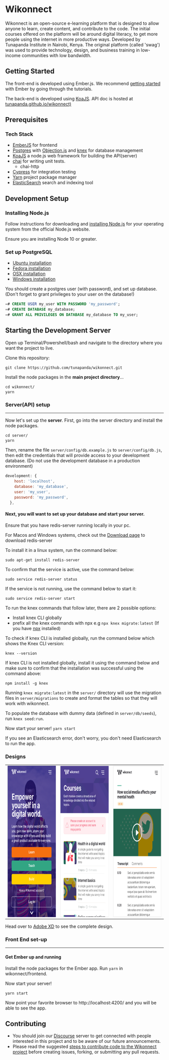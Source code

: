 # Wikonnect

Wikonnect is an open-source e-learning platform that is designed to allow anyone to learn, create content, and contribute to the code. The initial courses offered on the platform will be around digital literacy, to get more people using the internet in more productive ways. Developed by Tunapanda Institute in Nairobi, Kenya. The original platform (called 'swag') was used to provide technology, design, and business training in low-income communities with low bandwidth.


Getting Started
--
The front-end is developed using Ember.js. We recommend [getting started](https://guides.emberjs.com/release/getting-started/quick-start/) with Ember by going through the tutorials.

The back-end is developed using [KoaJS](https://koajs.com/). API doc is hosted at [tunapanda.github.io/wikonnect)](https://tunapanda.github.io/wikonnect)

## Prerequisites

### Tech Stack

- [EmberJS](https://guides.emberjs.com) for frontend
- [Postgres](https://www.postgresql.org/) with [Objection.js](https://vincit.github.io/objection.js/) and [knex](https://gist.github.com/NigelEarle/80150ff1c50031e59b872baf0e474977) for database management
- [KoaJS](https://koajs.com/) a node.js web framework for building the API(server)
- [chai](https://www.chaijs.com/) for writing unit tests.
  - chai-http
- [Cypress](https://cypress.io) for integration testing
- [Yarn](https://yarnpkg.com/) project package manager
- [ElasticSearch](https://www.elastic.co/) search and indexing tool

## Development Setup

### Installing Node.js

Follow instructions for downloading and [installing Node.js](https://nodejs.org/en/download/) for your operating system from the official Node.js website.

Ensure you are installing Node 10 or greater.

### Set up PostgreSQL

- [Ubuntu installation](https://www.digitalocean.com/community/tutorials/how-to-install-and-use-postgresql-on-ubuntu-18-04)
- [Fedora installation](https://fedoraproject.org/wiki/PostgreSQL)
- [OSX installation](https://www.codementor.io/engineerapart/getting-started-with-postgresql-on-mac-osx-are8jcopb)
- [Windows installation](http://www.postgresqltutorial.com/install-postgresql/)

You should create a postgres user (with password), and set up database. (Don't forget to grant privileges to your user on the database!)

```SQL
=# CREATE USER my_user WITH PASSWORD 'my_password';
=# CREATE DATABASE my_database;
=# GRANT ALL PRIVILEGES ON DATABASE my_database TO my_user;
```

## Starting the Development Server

Open up Terminal/Powershell/bash and navigate to the directory where you want the project to live.

Clone this repository:

```
git clone https://github.com/tunapanda/wikonnect.git
```

Install the node packages in the **main project directory**...

```
cd wikonnect/
yarn
```

### Server(API) setup

---

Now let's set up the **server**. First, go into the server directory and install the node packages.

```
cd server/
yarn
```

Then, rename the file `server/config/db.example.js` to `server/config/db.js`, then edit the credentials that will provide access to your development database. (Do not use the development database in a production environment)

```js
development: {
    host: 'localhost',
    database: 'my_database',
    user: 'my_user',
    password: 'my_password',
  },
```

#### Next, you will want to set up your database and start your server.

Ensure that you have redis-server running locally in your pc.

For Macos and Windows systems, check out the [Download page](https://redis.io/download) to download redis-server

To install it in a linux system, run the command below:
```
sudo apt-get install redis-server
```
To confirm that the service is active, use the command below:
```
sudo service redis-server status
```
If the service is not running, use the command below to start it:
```
sudo service redis-server start
```

To run the knex commands that follow later, there are 2 possible options:
- Install knex CLI globally
- prefix all the knex commands with npx e.g `npx knex migrate:latest`  (If you have [npx](https://www.npmjs.com/package/npx) installed)

To check if knex CLI is installed globally, run the command below which shows the Knex CLI version:
```
knex --version
```
If knex CLI is not installed globally, install it using the command below and make sure to confirm that the installation was successful using the command above:
```
npm install -g knex
```

Running `knex migrate:latest` in the `server/` directory will use the migration files in `server/migrations` to create and format the tables so that they will work with wikonnect.

To populate the database with dummy data (defined in `server/db/seeds`), run `knex seed:run`.

Now start your server! `yarn start`

If you see an Elasticsearch error, don't worry, you don't need Elasticsearch to run the app.



### Designs


<table>
 
  <tr>
    <td><img src="screenshots/1.png" width=270 height=480></td>
    <td><img src="screenshots/2.png" width=270 height=480></td>
    <td><img src="screenshots/3.png" width=270 height=480></td>
  </tr>
 </table>

Head over to [Adobe XD](https://xd.adobe.com/view/4373354a-a52e-4413-4a61-8831bd731d75-3542/grid) to see the complete design.

### Front End set-up

---

#### Get Ember up and running

Install the node packages for the Ember app. Run `yarn` in wikonnect/frontend.

Now start your server!

```
yarn start
```

Now point your favorite browser to http://localhost:4200/ and you will be able to see the app.

## Contributing

- You should join our [Discourse](https://discord.gg/tT9Ug6D) server to get connected with people interested in this project and to be aware of our future announcements.
- Please read the suggested [steps to contribute code to the Wikonnect project](https://github.com/tunapanda/wikonnect/blob/master/CONTRIBUTING.md) before creating issues, forking, or submitting any pull requests.
